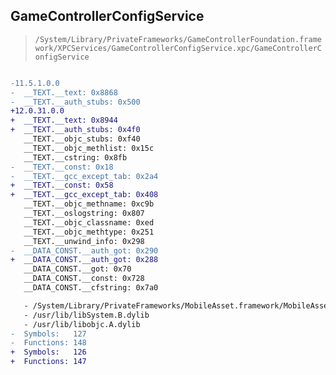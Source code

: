 ## GameControllerConfigService

> `/System/Library/PrivateFrameworks/GameControllerFoundation.framework/XPCServices/GameControllerConfigService.xpc/GameControllerConfigService`

```diff

-11.5.1.0.0
-  __TEXT.__text: 0x8868
-  __TEXT.__auth_stubs: 0x500
+12.0.31.0.0
+  __TEXT.__text: 0x8944
+  __TEXT.__auth_stubs: 0x4f0
   __TEXT.__objc_stubs: 0xf40
   __TEXT.__objc_methlist: 0x15c
   __TEXT.__cstring: 0x8fb
-  __TEXT.__const: 0x18
-  __TEXT.__gcc_except_tab: 0x2a4
+  __TEXT.__const: 0x58
+  __TEXT.__gcc_except_tab: 0x408
   __TEXT.__objc_methname: 0xc9b
   __TEXT.__oslogstring: 0x807
   __TEXT.__objc_classname: 0xed
   __TEXT.__objc_methtype: 0x251
   __TEXT.__unwind_info: 0x298
-  __DATA_CONST.__auth_got: 0x290
+  __DATA_CONST.__auth_got: 0x288
   __DATA_CONST.__got: 0x70
   __DATA_CONST.__const: 0x728
   __DATA_CONST.__cfstring: 0x7a0

   - /System/Library/PrivateFrameworks/MobileAsset.framework/MobileAsset
   - /usr/lib/libSystem.B.dylib
   - /usr/lib/libobjc.A.dylib
-  Symbols:   127
-  Functions: 148
+  Symbols:   126
+  Functions: 147
 

```
